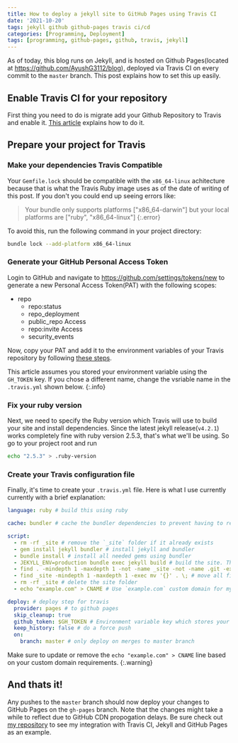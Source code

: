 ```yaml
---
title: How to deploy a jekyll site to GitHub Pages using Travis CI
date: '2021-10-20'
tags: jekyll github github-pages travis ci/cd
categories: [Programming, Deployment]
tags: [programming, github-pages, github, travis, jekyll]
---
```


As of today, this blog runs on Jekyll, and is hosted on Github Pages(located at https://github.com/AyushG3112/blog), deployed via Travis CI on every commit to the `master` branch. This post explains how to set this up easily.
<!--more-->

## Enable Travis CI for your repository
First thing you need to do is migrate add your Github Repository to Travis and enable it. [This article][1] explains how to do it.

## Prepare your project for Travis

### Make your dependencies Travis Compatible

Your `Gemfile.lock` should be compatible with the `x86_64-linux` achitecture because that is what the Travis Ruby image uses as of the date of writing of this post. If you don't you could end up seeing errors like:

> Your bundle only supports platforms ["x86_64-darwin"] but your local platforms are ["ruby", "x86_64-linux"]
{:.error}

To avoid this, run the following command in your project directory:

``` bash
bundle lock --add-platform x86_64-linux
```

### Generate your GitHub Personal Access Token

Login to GitHub and navigate to https://github.com/settings/tokens/new to generate a new Personal Access Token(PAT) with the following scopes:

- repo
    - repo:status
    - repo_deployment
    - public_repo Access
    - repo:invite Access
    - security_events

Now, copy your PAT and add it to the environment variables of your Travis repository by following [these steps][3].

This article assumes you stored your environment variable using the `GH_TOKEN` key. If you chose a different name, change the vsriable name in the `.travis.yml` shown below.
{:.info}

### Fix your ruby version

Next, we need to specify the Ruby version which Travis will use to build your site and install dependencies. Since the latest jekyll release(`v4.2.1`) works completely fine with ruby version 2.5.3, that's what we'll be using. So go to your project root and run


``` bash
echo "2.5.3" > .ruby-version
```

### Create your Travis configuration file

Finally, it's time to create your `.travis.yml` file. Here is what I use currently currently with a brief explanation:


``` yaml
language: ruby # build this using ruby

cache: bundler # cache the bundler dependencies to prevent having to reinstall them for each build from scratch

script:
  - rm -rf _site # remove the `_site` folder if it already exists
  - gem install jekyll bundler # install jekyll and bundler
  - bundle install # install all needed gems using bundler
  - JEKYLL_ENV=production bundle exec jekyll build # build the site. This puts the output in the `_site` folder by default
  - find . -mindepth 1 -maxdepth 1 -not -name _site -not -name .git -exec rm -rf '{}' \; # delete all files and folders excluding the `.git` and `_site` folder
  - find _site -mindepth 1 -maxdepth 1 -exec mv '{}' . \; # move all files and folders in the `_site` folder to the root
  - rm -rf _site # delete the site folder
  - echo "example.com" > CNAME # Use `example.com` custom domain for my GitHub Pages site. REMOVE OR UPDATE THIS.

deploy: # deploy step for travis
  provider: pages # to github pages
  skip_cleanup: true
  github_token: $GH_TOKEN # Environment variable key which stores your GitHub PAT
  keep_history: false # do a force push
  on:
    branch: master # only deploy on merges to master branch
```

Make sure to update or remove the `echo "example.com" > CNAME` line based on your custom domain requirements.
{:.warning}

## And thats it!

Any pushes to the `master` branch should now deploy your changes to GitHub Pages on the `gh-pages` branch. Note that the changes might take a while to reflect due to GitHub CDN propogation delays. Be sure check out [my repository][3] to see my integration with Travis CI, Jekyll and GitHub Pages as an example.



[1]: https://docs.travis-ci.com/user/migrate/open-source-repository-migration#migrating-a-repository
[2]: https://docs.travis-ci.com/user/environment-variables/#defining-variables-in-repository-settings
[3]: https://github.com/AyushG3112/blog